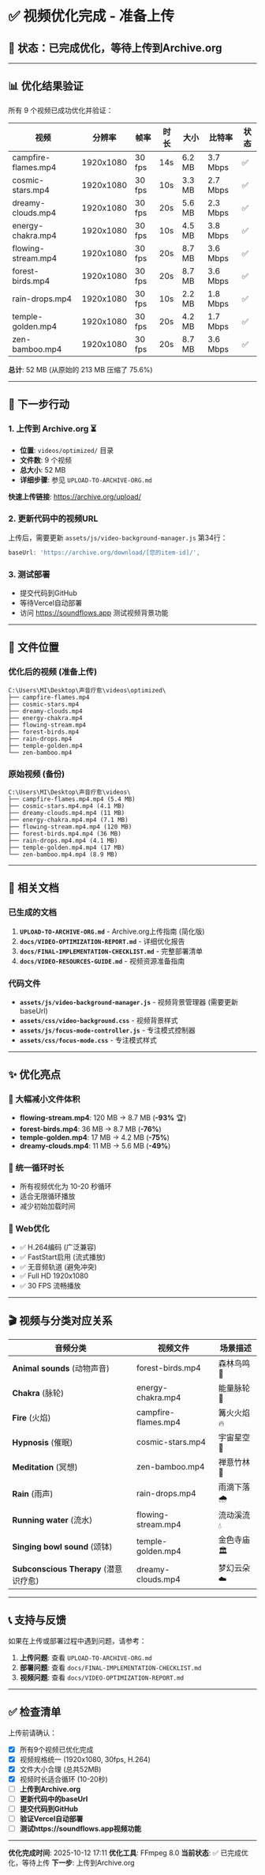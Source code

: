 # ✅ 视频优化完成 - 准备上传

## 🎉 状态：已完成优化，等待上传到Archive.org

---

## 📊 优化结果验证

所有 9 个视频已成功优化并验证：

| 视频 | 分辨率 | 帧率 | 时长 | 大小 | 比特率 | 状态 |
|-----|--------|-----|------|------|--------|------|
| campfire-flames.mp4 | 1920x1080 | 30 fps | 14s | 6.2 MB | 3.7 Mbps | ✅ |
| cosmic-stars.mp4 | 1920x1080 | 30 fps | 10s | 3.3 MB | 2.7 Mbps | ✅ |
| dreamy-clouds.mp4 | 1920x1080 | 30 fps | 20s | 5.6 MB | 2.3 Mbps | ✅ |
| energy-chakra.mp4 | 1920x1080 | 30 fps | 10s | 4.5 MB | 3.8 Mbps | ✅ |
| flowing-stream.mp4 | 1920x1080 | 30 fps | 20s | 8.7 MB | 3.6 Mbps | ✅ |
| forest-birds.mp4 | 1920x1080 | 30 fps | 20s | 8.7 MB | 3.6 Mbps | ✅ |
| rain-drops.mp4 | 1920x1080 | 30 fps | 10s | 2.2 MB | 1.8 Mbps | ✅ |
| temple-golden.mp4 | 1920x1080 | 30 fps | 20s | 4.2 MB | 1.7 Mbps | ✅ |
| zen-bamboo.mp4 | 1920x1080 | 30 fps | 20s | 8.7 MB | 3.6 Mbps | ✅ |

**总计**: 52 MB (从原始的 213 MB 压缩了 75.6%)

---

## 🚀 下一步行动

### 1. 上传到 Archive.org ⏳
- **位置**: `videos/optimized/` 目录
- **文件数**: 9 个视频
- **总大小**: 52 MB
- **详细步骤**: 参见 `UPLOAD-TO-ARCHIVE-ORG.md`

**快速上传链接**: https://archive.org/upload/

### 2. 更新代码中的视频URL
上传后，需要更新 `assets/js/video-background-manager.js` 第34行：
```javascript
baseUrl: 'https://archive.org/download/[您的item-id]/',
```

### 3. 测试部署
- 提交代码到GitHub
- 等待Vercel自动部署
- 访问 https://soundflows.app 测试视频背景功能

---

## 📂 文件位置

### 优化后的视频 (准备上传)
```
C:\Users\MI\Desktop\声音疗愈\videos\optimized\
├── campfire-flames.mp4
├── cosmic-stars.mp4
├── dreamy-clouds.mp4
├── energy-chakra.mp4
├── flowing-stream.mp4
├── forest-birds.mp4
├── rain-drops.mp4
├── temple-golden.mp4
└── zen-bamboo.mp4
```

### 原始视频 (备份)
```
C:\Users\MI\Desktop\声音疗愈\videos\
├── campfire-flames.mp4.mp4 (5.4 MB)
├── cosmic-stars.mp4.mp4 (4.1 MB)
├── dreamy-clouds.mp4.mp4 (11 MB)
├── energy-chakra.mp4.mp4 (7.1 MB)
├── flowing-stream.mp4.mp4 (120 MB)
├── forest-birds.mp4.mp4 (36 MB)
├── rain-drops.mp4.mp4 (4.1 MB)
├── temple-golden.mp4.mp4 (17 MB)
└── zen-bamboo.mp4.mp4 (8.9 MB)
```

---

## 📄 相关文档

### 已生成的文档
1. **`UPLOAD-TO-ARCHIVE-ORG.md`** - Archive.org上传指南 (简化版)
2. **`docs/VIDEO-OPTIMIZATION-REPORT.md`** - 详细优化报告
3. **`docs/FINAL-IMPLEMENTATION-CHECKLIST.md`** - 完整部署清单
4. **`docs/VIDEO-RESOURCES-GUIDE.md`** - 视频资源准备指南

### 代码文件
- **`assets/js/video-background-manager.js`** - 视频背景管理器 (需要更新baseUrl)
- **`assets/css/video-background.css`** - 视频背景样式
- **`assets/js/focus-mode-controller.js`** - 专注模式控制器
- **`assets/css/focus-mode.css`** - 专注模式样式

---

## ✨ 优化亮点

### 🎯 大幅减小文件体积
- **flowing-stream.mp4**: 120 MB → 8.7 MB (**-93%** 🏆)
- **forest-birds.mp4**: 36 MB → 8.7 MB (**-76%**)
- **temple-golden.mp4**: 17 MB → 4.2 MB (**-75%**)
- **dreamy-clouds.mp4**: 11 MB → 5.6 MB (**-49%**)

### 🔄 统一循环时长
- 所有视频优化为 10-20 秒循环
- 适合无限循环播放
- 减少初始加载时间

### 🚀 Web优化
- ✅ H.264编码 (广泛兼容)
- ✅ FastStart启用 (流式播放)
- ✅ 无音频轨道 (避免冲突)
- ✅ Full HD 1920x1080
- ✅ 30 FPS 流畅播放

---

## 🎬 视频与分类对应关系

| 音频分类 | 视频文件 | 场景描述 |
|---------|---------|----------|
| **Animal sounds** (动物声音) | forest-birds.mp4 | 森林鸟鸣 🌲 |
| **Chakra** (脉轮) | energy-chakra.mp4 | 能量脉轮 💫 |
| **Fire** (火焰) | campfire-flames.mp4 | 篝火火焰 🔥 |
| **Hypnosis** (催眠) | cosmic-stars.mp4 | 宇宙星空 🌌 |
| **Meditation** (冥想) | zen-bamboo.mp4 | 禅意竹林 🎋 |
| **Rain** (雨声) | rain-drops.mp4 | 雨滴下落 🌧️ |
| **Running water** (流水) | flowing-stream.mp4 | 流动溪流 💧 |
| **Singing bowl sound** (颂钵) | temple-golden.mp4 | 金色寺庙 🏛️ |
| **Subconscious Therapy** (潜意识疗愈) | dreamy-clouds.mp4 | 梦幻云朵 ☁️ |

---

## 📞 支持与反馈

如果在上传或部署过程中遇到问题，请参考：

1. **上传问题**: 查看 `UPLOAD-TO-ARCHIVE-ORG.md`
2. **部署问题**: 查看 `docs/FINAL-IMPLEMENTATION-CHECKLIST.md`
3. **视频问题**: 查看 `docs/VIDEO-OPTIMIZATION-REPORT.md`

---

## ✅ 检查清单

上传前请确认：
- [x] 所有9个视频已优化完成
- [x] 视频规格统一 (1920x1080, 30fps, H.264)
- [x] 文件大小合理 (总共52MB)
- [x] 视频时长适合循环 (10-20秒)
- [ ] **上传到Archive.org**
- [ ] **更新代码中的baseUrl**
- [ ] **提交代码到GitHub**
- [ ] **验证Vercel自动部署**
- [ ] **测试https://soundflows.app视频功能**

---

**优化完成时间**: 2025-10-12 17:11
**优化工具**: FFmpeg 8.0
**当前状态**: ✅ 已完成优化，等待上传
**下一步**: 上传到Archive.org
